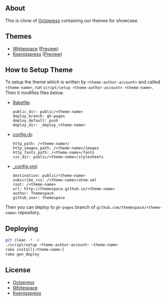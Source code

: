 ## About

This is clone of [Octopress][] containing our themes for showcase.

[Octopress]: https://github.com/imathis/octopress

## Themes

- [Whitespace][] ([Preview](http://themespace.github.io/whitespace/))
- [Koenigspress][] ([Preview](http://themespace.github.io/Koenigspress/))

[Whitespace]: https://github.com/lucaslew/whitespace
[Koenigspress]: https://github.com/TheChymera/Koenigspress

## How to Setup Theme

To setup the theme which is written by `<theme-author-account>` and called `<theme-name>`, run `script/setup <theme-author-account> <theme-name>`. Then it modifies files below.

- [Rakefile](Rakefile):
    ```
    public_dir: public/<theme-name>
    deploy_branch: gh-pages
    deploy_default: push
    deploy_dir: _deploy_<theme-name>
    ```

- [config.rb](config.rb):
    ```
    http_path: /<theme-name>/
    http_images_path: /<theme-name>/images
    http_fonts_path: /<theme-name>/fonts
    css_dir: public/<theme-name>/stylesheets
    ```

- [_config.yml](_config.yml):
    ```
    destination: public/<theme-name>
    subscribe_rss: /<theme-name>/atom.xml
    root: /<theme-name>
    url: http://themespace.github.io/<theme-name>
    author: Themespace
    github_user: themespace
    ```

Then you can deploy to `gh-pages` branch of `github.com/themespace/<theme-name>` repository.

## Deploying

``` sh
git clean -f -d
./script/setup <theme-author-account> <theme-name>
rake install[<theme-name>]
rake gen_deploy
```

## License

- [Octopress](https://github.com/imathis/octopress#license)
- [Whitespace](https://github.com/lucaslew/whitespace#license)
- [Koenigspress](https://github.com/TheChymera/Koenigspress#meta)

